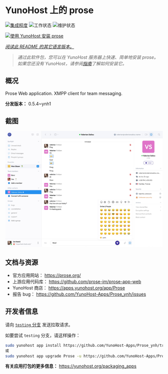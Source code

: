 <!--
注意：此 README 由 <https://github.com/YunoHost/apps/tree/master/tools/readme_generator> 自动生成
请勿手动编辑。
-->

# YunoHost 上的 prose

[![集成程度](https://apps.yunohost.org/badge/integration/Prose)](https://ci-apps.yunohost.org/ci/apps/Prose/)
![工作状态](https://apps.yunohost.org/badge/state/Prose)
![维护状态](https://apps.yunohost.org/badge/maintained/Prose)

[![使用 YunoHost 安装 prose](https://install-app.yunohost.org/install-with-yunohost.svg)](https://install-app.yunohost.org/?app=Prose)

*[阅读此 README 的其它语言版本。](./ALL_README.md)*

> *通过此软件包，您可以在 YunoHost 服务器上快速、简单地安装 prose。*  
> *如果您还没有 YunoHost，请参阅[指南](https://yunohost.org/install)了解如何安装它。*

## 概况

Prose Web application. XMPP client for team messaging.

**分发版本：** 0.5.4~ynh1

## 截图

![prose 的截图](./doc/screenshots/screenshot.jpg)

## 文档与资源

- 官方应用网站： <https://prose.org/>
- 上游应用代码库： <https://github.com/prose-im/prose-app-web>
- YunoHost 商店： <https://apps.yunohost.org/app/Prose>
- 报告 bug： <https://github.com/YunoHost-Apps/Prose_ynh/issues>

## 开发者信息

请向 [`testing` 分支](https://github.com/YunoHost-Apps/Prose_ynh/tree/testing) 发送拉取请求。

如要尝试 `testing` 分支，请这样操作：

```bash
sudo yunohost app install https://github.com/YunoHost-Apps/Prose_ynh/tree/testing --debug
或
sudo yunohost app upgrade Prose -u https://github.com/YunoHost-Apps/Prose_ynh/tree/testing --debug
```

**有关应用打包的更多信息：** <https://yunohost.org/packaging_apps>
